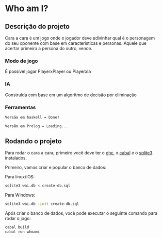 # Who am I?

## Descrição do projeto
Cara a cara é um jogo onde o jogador deve adivinhar qual é o personagem do seu oponente com base em caracteristicas e personas. 
Aquele que acertar primeiro a persona do outro, vence.

### Modo de jogo
É possível jogar PlayerxPlayer ou PlayerxIa

### IA
Construída com base em um algoritmo de decisão por eliminação

### Ferramentas
```bash
Versão em haskell = Done!
```
```bash
Versão em Prolog = Loading...
```


## Rodando o projeto
Para rodar o cara a cara, primeiro você deve ter o [ghc](https://www.haskell.org/ghc/download.html), o [cabal](https://www.haskell.org/cabal/) e o [sqlite3](https://www.sqlite.org/index.html) instalados.

Primeiro, vamos criar e popular o banco de dados:

Para linux/IOS:
```bash
sqlite3 wai.db < create-db.sql
```

Para Windows:
```bash
sqlite3 wai.db -init create-db.sql
```

Após criar o banco de dados, você pode executar o seguinte comando para rodar o jogo:

```bash
cabal build
cabal run whoami
```